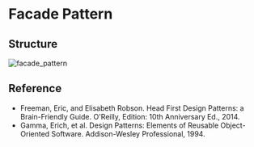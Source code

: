 # Facade Pattern

## Structure
![facade_pattern](https://raw.githubusercontent.com/Code2Bits/Design-Patterns-Java/master/Structural%20Patterns/Facade/Images/facade_pattern.png)

## Reference
* Freeman, Eric, and Elisabeth Robson. Head First Design Patterns: a Brain-Friendly Guide. O'Reilly, Edition: 10th Anniversary Ed., 2014.
* Gamma, Erich, et al. Design Patterns: Elements of Reusable Object-Oriented Software. Addison-Wesley Professional, 1994.